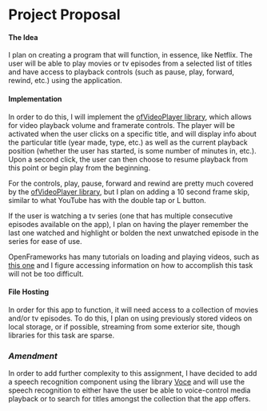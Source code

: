 # Project Proposal

#### The Idea
I plan on creating a program that will function, in essence, like Netflix.  The user will be able to play movies or tv episodes from a selected list of titles and have access to playback controls (such as pause, play, forward, rewind, etc.) using the application.

#### Implementation
In order to do this, I will implement the [ofVideoPlayer library](http://openframeworks.cc/documentation/video/ofVideoPlayer/), which allows for video playback volume and framerate controls.  The player will be activated when the user clicks on a specific title, and will display info about the particular title (year made, type, etc.) as well as the current playback position (whether the user has started, is some number of minutes in, etc.).  Upon a second click, the user can then choose to resume playback from this point or begin play from the beginning.

For the controls, play, pause, forward and rewind are pretty much covered by the [ofVideoPlayer library](http://openframeworks.cc/documentation/video/ofVideoPlayer/), but I plan on adding a 10 second frame skip, similar to what YouTube has with the double tap or L button.

If the user is watching a tv series (one that has multiple consecutive episodes available on the app), I plan on having the player remember the last one watched and highlight or bolden the next unwatched episode in the series for ease of use.

OpenFrameworks has many tutorials on loading and playing videos, such as [this one](http://openframeworks.cc/learning/04_video/load_and_play_video/) and I figure accessing information on how to accomplish this task will not be too difficult.

#### File Hosting
In order for this app to function, it will need access to a collection of movies and/or tv episodes.  To do this, I plan on using previously stored videos on local storage, or if possible, streaming from some exterior site, though libraries for this task are sparse.

### *Amendment*
In order to add further complexity to this assignment, I have decided to add a speech recognition component using the library [Voce](http://voce.sourceforge.net/) and will use the speech recognition to either have the user be able to voice-control media playback or to search for titles amongst the collection that the app offers.
